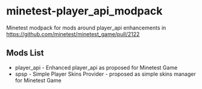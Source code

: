 # minetest-player_api_modpack
Minetest modpack for mods around player_api enhancements in https://github.com/minetest/minetest_game/pull/2122

## Mods List

- player_api - Enhanced player_api as proposed for Minetest Game
- spsp - Simple Player Skins Provider - proposed as simple skins manager for Minetest Game
